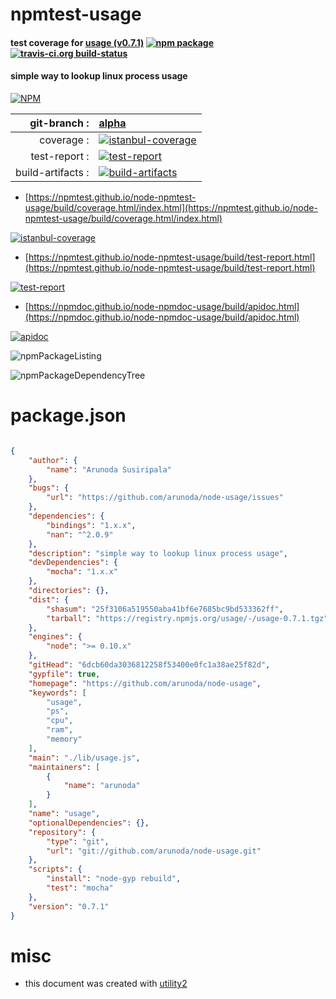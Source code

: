 # npmtest-usage

#### test coverage for  [usage (v0.7.1)](https://github.com/arunoda/node-usage)  [![npm package](https://img.shields.io/npm/v/npmtest-usage.svg?style=flat-square)](https://www.npmjs.org/package/npmtest-usage) [![travis-ci.org build-status](https://api.travis-ci.org/npmtest/node-npmtest-usage.svg)](https://travis-ci.org/npmtest/node-npmtest-usage)

#### simple way to lookup linux process usage

[![NPM](https://nodei.co/npm/usage.png?downloads=true&downloadRank=true&stars=true)](https://www.npmjs.com/package/usage)

| git-branch : | [alpha](https://github.com/npmtest/node-npmtest-usage/tree/alpha)|
|--:|:--|
| coverage : | [![istanbul-coverage](https://npmtest.github.io/node-npmtest-usage/build/coverage.badge.svg)](https://npmtest.github.io/node-npmtest-usage/build/coverage.html/index.html)|
| test-report : | [![test-report](https://npmtest.github.io/node-npmtest-usage/build/test-report.badge.svg)](https://npmtest.github.io/node-npmtest-usage/build/test-report.html)|
| build-artifacts : | [![build-artifacts](https://npmtest.github.io/node-npmtest-usage/glyphicons_144_folder_open.png)](https://github.com/npmtest/node-npmtest-usage/tree/gh-pages/build)|

- [https://npmtest.github.io/node-npmtest-usage/build/coverage.html/index.html](https://npmtest.github.io/node-npmtest-usage/build/coverage.html/index.html)

[![istanbul-coverage](https://npmtest.github.io/node-npmtest-usage/build/screenCapture.buildCi.browser.%252Ftmp%252Fbuild%252Fcoverage.lib.html.png)](https://npmtest.github.io/node-npmtest-usage/build/coverage.html/index.html)

- [https://npmtest.github.io/node-npmtest-usage/build/test-report.html](https://npmtest.github.io/node-npmtest-usage/build/test-report.html)

[![test-report](https://npmtest.github.io/node-npmtest-usage/build/screenCapture.buildCi.browser.%252Ftmp%252Fbuild%252Ftest-report.html.png)](https://npmtest.github.io/node-npmtest-usage/build/test-report.html)

- [https://npmdoc.github.io/node-npmdoc-usage/build/apidoc.html](https://npmdoc.github.io/node-npmdoc-usage/build/apidoc.html)

[![apidoc](https://npmdoc.github.io/node-npmdoc-usage/build/screenCapture.buildCi.browser.%252Ftmp%252Fbuild%252Fapidoc.html.png)](https://npmdoc.github.io/node-npmdoc-usage/build/apidoc.html)

![npmPackageListing](https://npmtest.github.io/node-npmtest-usage/build/screenCapture.npmPackageListing.svg)

![npmPackageDependencyTree](https://npmtest.github.io/node-npmtest-usage/build/screenCapture.npmPackageDependencyTree.svg)



# package.json

```json

{
    "author": {
        "name": "Arunoda Susiripala"
    },
    "bugs": {
        "url": "https://github.com/arunoda/node-usage/issues"
    },
    "dependencies": {
        "bindings": "1.x.x",
        "nan": "^2.0.9"
    },
    "description": "simple way to lookup linux process usage",
    "devDependencies": {
        "mocha": "1.x.x"
    },
    "directories": {},
    "dist": {
        "shasum": "25f3106a519550aba41bf6e7685bc9bd533362ff",
        "tarball": "https://registry.npmjs.org/usage/-/usage-0.7.1.tgz"
    },
    "engines": {
        "node": ">= 0.10.x"
    },
    "gitHead": "6dcb60da3036812258f53400e0fc1a38ae25f82d",
    "gypfile": true,
    "homepage": "https://github.com/arunoda/node-usage",
    "keywords": [
        "usage",
        "ps",
        "cpu",
        "ram",
        "memory"
    ],
    "main": "./lib/usage.js",
    "maintainers": [
        {
            "name": "arunoda"
        }
    ],
    "name": "usage",
    "optionalDependencies": {},
    "repository": {
        "type": "git",
        "url": "git://github.com/arunoda/node-usage.git"
    },
    "scripts": {
        "install": "node-gyp rebuild",
        "test": "mocha"
    },
    "version": "0.7.1"
}
```



# misc
- this document was created with [utility2](https://github.com/kaizhu256/node-utility2)
